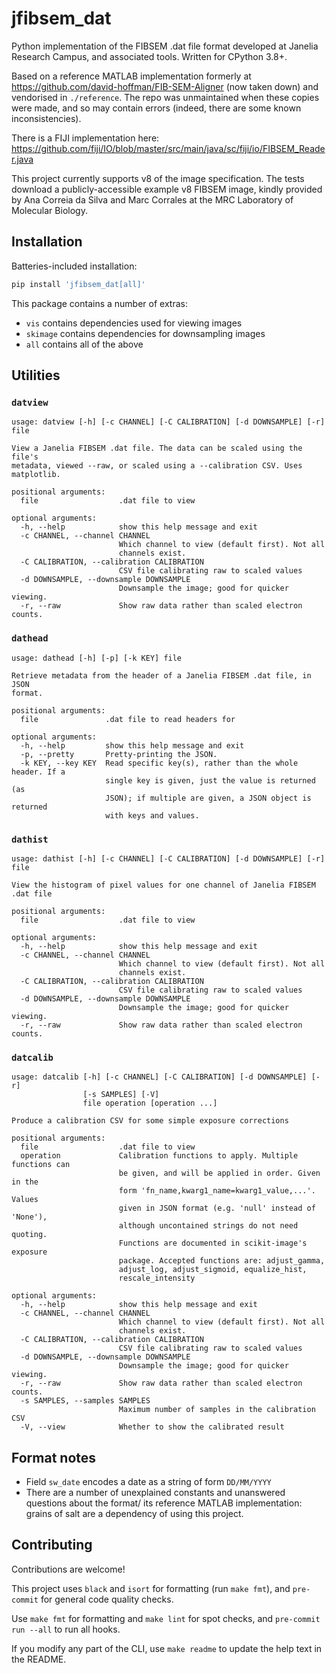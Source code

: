 # jfibsem_dat

Python implementation of the FIBSEM .dat file format developed at Janelia Research Campus, and associated tools.
Written for CPython 3.8+.

Based on a reference MATLAB implementation formerly at https://github.com/david-hoffman/FIB-SEM-Aligner (now taken down) and vendorised in `./reference`.
The repo was unmaintained when these copies were made, and so may contain errors (indeed, there are some known inconsistencies).

There is a FIJI implementation here: https://github.com/fiji/IO/blob/master/src/main/java/sc/fiji/io/FIBSEM_Reader.java

This project currently supports v8 of the image specification.
The tests download a publicly-accessible example v8 FIBSEM image,
kindly provided by Ana Correia da Silva and Marc Corrales at the MRC Laboratory of Molecular Biology.

## Installation

Batteries-included installation:

```sh
pip install 'jfibsem_dat[all]'
```

This package contains a number of extras:

- `vis` contains dependencies used for viewing images
- `skimage` contains dependencies for downsampling images
- `all` contains all of the above

## Utilities

### `datview`

```_datview
usage: datview [-h] [-c CHANNEL] [-C CALIBRATION] [-d DOWNSAMPLE] [-r] file

View a Janelia FIBSEM .dat file. The data can be scaled using the file's
metadata, viewed --raw, or scaled using a --calibration CSV. Uses matplotlib.

positional arguments:
  file                  .dat file to view

optional arguments:
  -h, --help            show this help message and exit
  -c CHANNEL, --channel CHANNEL
                        Which channel to view (default first). Not all
                        channels exist.
  -C CALIBRATION, --calibration CALIBRATION
                        CSV file calibrating raw to scaled values
  -d DOWNSAMPLE, --downsample DOWNSAMPLE
                        Downsample the image; good for quicker viewing.
  -r, --raw             Show raw data rather than scaled electron counts.
```

### `dathead`

```_dathead
usage: dathead [-h] [-p] [-k KEY] file

Retrieve metadata from the header of a Janelia FIBSEM .dat file, in JSON
format.

positional arguments:
  file               .dat file to read headers for

optional arguments:
  -h, --help         show this help message and exit
  -p, --pretty       Pretty-printing the JSON.
  -k KEY, --key KEY  Read specific key(s), rather than the whole header. If a
                     single key is given, just the value is returned (as
                     JSON); if multiple are given, a JSON object is returned
                     with keys and values.
```

### `dathist`

```_dathist
usage: dathist [-h] [-c CHANNEL] [-C CALIBRATION] [-d DOWNSAMPLE] [-r] file

View the histogram of pixel values for one channel of Janelia FIBSEM .dat file

positional arguments:
  file                  .dat file to view

optional arguments:
  -h, --help            show this help message and exit
  -c CHANNEL, --channel CHANNEL
                        Which channel to view (default first). Not all
                        channels exist.
  -C CALIBRATION, --calibration CALIBRATION
                        CSV file calibrating raw to scaled values
  -d DOWNSAMPLE, --downsample DOWNSAMPLE
                        Downsample the image; good for quicker viewing.
  -r, --raw             Show raw data rather than scaled electron counts.
```

### `datcalib`

```_datcalib
usage: datcalib [-h] [-c CHANNEL] [-C CALIBRATION] [-d DOWNSAMPLE] [-r]
                [-s SAMPLES] [-V]
                file operation [operation ...]

Produce a calibration CSV for some simple exposure corrections

positional arguments:
  file                  .dat file to view
  operation             Calibration functions to apply. Multiple functions can
                        be given, and will be applied in order. Given in the
                        form 'fn_name,kwarg1_name=kwarg1_value,...'. Values
                        given in JSON format (e.g. 'null' instead of 'None'),
                        although uncontained strings do not need quoting.
                        Functions are documented in scikit-image's exposure
                        package. Accepted functions are: adjust_gamma,
                        adjust_log, adjust_sigmoid, equalize_hist,
                        rescale_intensity

optional arguments:
  -h, --help            show this help message and exit
  -c CHANNEL, --channel CHANNEL
                        Which channel to view (default first). Not all
                        channels exist.
  -C CALIBRATION, --calibration CALIBRATION
                        CSV file calibrating raw to scaled values
  -d DOWNSAMPLE, --downsample DOWNSAMPLE
                        Downsample the image; good for quicker viewing.
  -r, --raw             Show raw data rather than scaled electron counts.
  -s SAMPLES, --samples SAMPLES
                        Maximum number of samples in the calibration CSV
  -V, --view            Whether to show the calibrated result
```

## Format notes

- Field `sw_date` encodes a date as a string of form `DD/MM/YYYY`
- There are a number of unexplained constants and unanswered questions about the format/ its reference MATLAB implementation: grains of salt are a dependency of using this project.

## Contributing

Contributions are welcome!

This project uses `black` and `isort` for formatting (run `make fmt`), and `pre-commit` for general code quality checks.

Use `make fmt` for formatting and `make lint` for spot checks, and `pre-commit run --all` to run all hooks.

If you modify any part of the CLI, use `make readme` to update the help text in the README.
